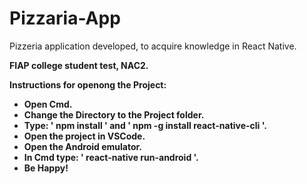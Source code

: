 # Pizzaria-App
Pizzeria application developed, to acquire knowledge in React Native.

<b>FIAP college student test, NAC2.

<b>Instructions for openong the Project:</b>  
- Open Cmd. 
- Change the Directory to the Project folder. 
- Type: ' npm install ' and ' npm -g install react-native-cli '. 
- Open the project in VSCode. 
- Open the Android emulator. 
- In Cmd type: ' react-native run-android '. 
- Be Happy!

